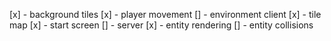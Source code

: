 [x] - background tiles
[x] - player movement
[] - environment client
[x] - tile map
[x] - start screen
[] - server
[x] - entity rendering
[] - entity collisions